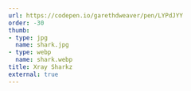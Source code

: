 ```yaml
---
url: https://codepen.io/garethdweaver/pen/LYPdJYY
order: -30
thumb:
- type: jpg
  name: shark.jpg
- type: webp
  name: shark.webp
title: Xray Sharkz
external: true
---
```

